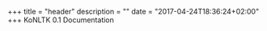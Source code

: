 +++
title = "header"
description = ""
date = "2017-04-24T18:36:24+02:00"
+++
KoNLTK 0.1 Documentation

